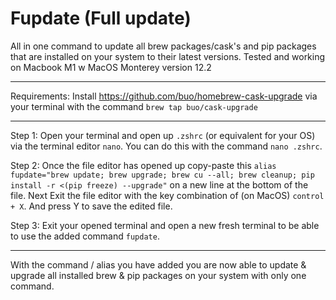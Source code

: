 # Fupdate (Full update)
All in one command to update all brew packages/cask's and pip packages that are installed on your system to their latest versions.
Tested and working on Macbook M1 w MacOS Monterey version 12.2

__________________

Requirements:
Install https://github.com/buo/homebrew-cask-upgrade via your terminal with the command `brew tap buo/cask-upgrade`

__________________

Step 1:
Open your terminal and open up `.zshrc` (or equivalent for your OS) via the terminal editor `nano`.
You can do this with the command `nano .zshrc`.

Step 2:
Once the file editor has opened up copy-paste this `alias fupdate="brew update; brew upgrade; brew cu --all; brew cleanup; pip install -r <(pip freeze) --upgrade"` on a new line at the bottom of the file. Next Exit the file editor with the key combination of (on MacOS) `control + X`. And press Y to save the edited file.

Step 3:
Exit your opened terminal and open a new fresh terminal to be able to use the added command `fupdate`.

__________________

With the command / alias you have added you are now able to update & upgrade all installed brew & pip packages on your system with only one command. 
